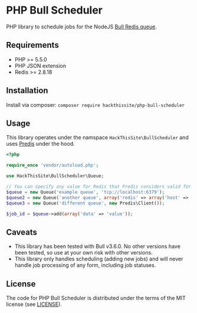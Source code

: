 # PHP Bull Scheduler
PHP library to schedule jobs for the NodeJS [Bull Redis queue](https://github.com/OptimalBits/bull).

## Requirements
* PHP >= 5.5.0
* PHP JSON extension
* Redis >= 2.8.18

## Installation
Install via composer:
`composer require hackthissite/php-bull-scheduler`

## Usage
This library operates under the namspace `HackThisSite\BullScheduler` and uses [Predis](https://github.com/nrk/predis) under the hood.
```php
<?php

require_once 'vendor/autoload.php';

use HackThisSite\BullScheduler\Queue;

// You can specify any value for Redis that Predis considers valid for the first parameter of Predis\Client
$queue = new Queue('example queue', 'tcp://localhost:6379');
$queue2 = new Queue('another queue', array('redis' => array('host' => 'localhost', 'port' => 6379)));
$queue3 = new Queue('different queue', new Predis\Client());

$job_id = $queue->add(array('data' => 'value'));
```

## Caveats
* This library has been tested with Bull v3.6.0. No other versions have been tested, so use at your own risk with other versions.
* This library only handles scheduling (adding new jobs) and will never handle job processing of any form, including job statuses.

## License
The code for PHP Bull Scheduler is distributed under the terms of the MIT license (see [LICENSE](LICENSE)).
